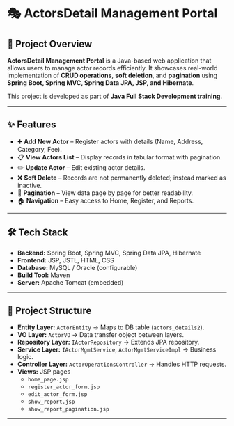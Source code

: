 # 🎭 ActorsDetail Management Portal  

## 📌 Project Overview  
**ActorsDetail Management Portal** is a Java-based web application that allows users to manage actor records efficiently. It showcases real-world implementation of **CRUD operations**, **soft deletion**, and **pagination** using **Spring Boot, Spring MVC, Spring Data JPA, JSP, and Hibernate**.  

This project is developed as part of **Java Full Stack Development training**.  

---

## ✨ Features  
- ➕ **Add New Actor** – Register actors with details (Name, Address, Category, Fee).  
- 📋 **View Actors List** – Display records in tabular format with pagination.  
- ✏️ **Update Actor** – Edit existing actor details.  
- ❌ **Soft Delete** – Records are not permanently deleted; instead marked as inactive.  
- 📄 **Pagination** – View data page by page for better readability.  
- 🏠 **Navigation** – Easy access to Home, Register, and Reports.  

---

## 🛠️ Tech Stack  
- **Backend:** Spring Boot, Spring MVC, Spring Data JPA, Hibernate  
- **Frontend:** JSP, JSTL, HTML, CSS  
- **Database:** MySQL / Oracle (configurable)  
- **Build Tool:** Maven  
- **Server:** Apache Tomcat (embedded)  

---

## 📂 Project Structure  
- **Entity Layer:** `ActorEntity` → Maps to DB table (`actors_details2`).  
- **VO Layer:** `ActorVO` → Data transfer object between layers.  
- **Repository Layer:** `IActorRepository` → Extends JPA repository.  
- **Service Layer:** `IActorMgmtService`, `ActorMgmtServiceImpl` → Business logic.  
- **Controller Layer:** `ActorOperationsController` → Handles HTTP requests.  
- **Views:** JSP pages  
  - `home_page.jsp`  
  - `register_actor_form.jsp`  
  - `edit_actor_form.jsp`  
  - `show_report.jsp`  
  - `show_report_pagination.jsp`  

---
